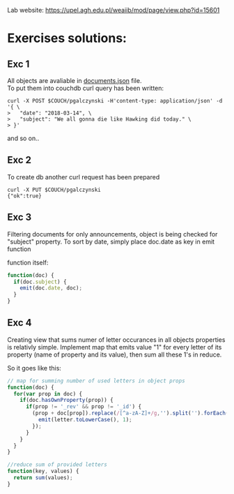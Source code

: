 
Lab website: <https://upel.agh.edu.pl/weaiib/mod/page/view.php?id=15601>  

# Exercises solutions:  

## Exc 1
All objects are avaliable in [documents.json](documents.json) file.  
To put them into couchdb curl query has been written:  
```curl
curl -X POST $COUCH/pgalczynski -H'content-type: application/json' -d '{ \
>   "date": "2018-03-14", \
>   "subject": "We all gonna die like Hawking did today." \
> }'
```
and so on..  
  
## Exc 2
To create db another curl request has been prepared  
```curl
curl -X PUT $COUCH/pgalczynski
{"ok":true}
```

## Exc 3
Filtering documents for only announcements, object is being checked for "subject" property. To sort by date, simply place doc.date as key in emit function  

function itself:
```javascript
function(doc) {
  if(doc.subject) {
    emit(doc.date, doc);
  }
}
```

## Exc 4
Creating view that sums numer of letter occurances in all objects properties is relativly simple. Implement map that emits value "1" for every letter of its property (name of property and its value), then sum all these 1's in reduce.  

So it goes like this:  
```javascript
// map for summing number of used letters in object props
function(doc) {
  for(var prop in doc) {
    if(doc.hasOwnProperty(prop)) {
      if(prop != '_rev' && prop != '_id') {
        (prop + doc[prop]).replace(/[^a-zA-Z]+/g,'').split('').forEach(function(letter){
          emit(letter.toLowerCase(), 1);
        });
      }
    }
  }
}

//reduce sum of provided letters
function(key, values) {
  return sum(values);
}
```

